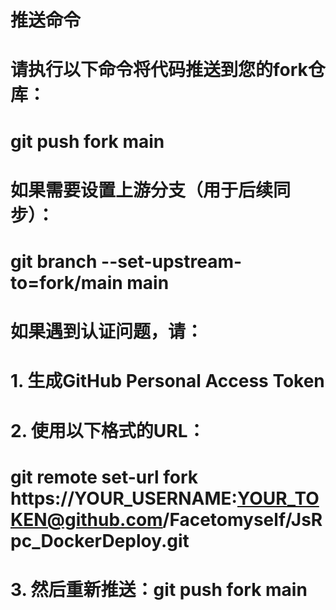 # 推送命令
# 请执行以下命令将代码推送到您的fork仓库：
# git push fork main

# 如果需要设置上游分支（用于后续同步）：
# git branch --set-upstream-to=fork/main main

# 如果遇到认证问题，请：
# 1. 生成GitHub Personal Access Token
# 2. 使用以下格式的URL：
#    git remote set-url fork https://YOUR_USERNAME:YOUR_TOKEN@github.com/Facetomyself/JsRpc_DockerDeploy.git
# 3. 然后重新推送：git push fork main
